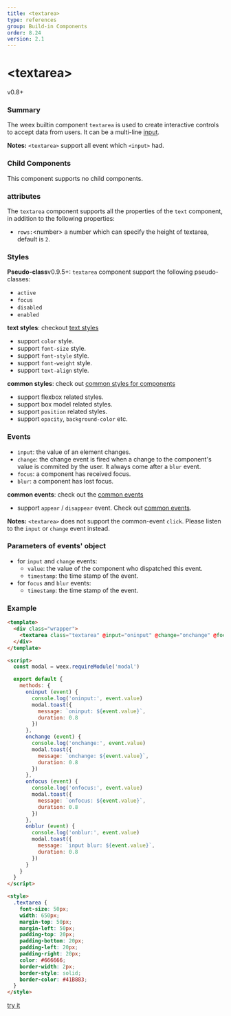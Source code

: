 ```yaml
---
title: <textarea>
type: references
group: Build-in Components
order: 8.24
version: 2.1
---
```


# &lt;textarea&gt;
<span class="weex-version">v0.8+</span>


### Summary

The weex builtin component `textarea` is used to create interactive controls to accept data from users. It can be a multi-line [input](./input.html).

**Notes:** `<textarea>` support all event which `<input>` had.

### Child Components

This component supports no child components.

### attributes

The `textarea` component supports all the properties of the `text` component, in addition to the following properties:

- `rows:`&lt;number&gt; a number which can specify the height of textarea, default is `2`.

### Styles

**Pseudo-class**<span class="api-version">v0.9.5+</span>: `textarea` component support the following pseudo-classes:

* `active`
* `focus`
* `disabled`
* `enabled`

**text styles**: checkout [text styles](../text-style.html)

- support `color` style.
- support `font-size` style.
- support `font-style` style.
- support `font-weight` style.
- support `text-align` style.


**common styles**: check out [common styles for components](../common-style.html)

- support flexbox related styles.
- support box model related styles.
- support ``position`` related styles.
- support ``opacity``, ``background-color`` etc.

### Events

- `input`: the value of an element changes.
- `change`: the change event is fired when a change to the component's value is commited by the user. It always come after a ``blur`` event.
- `focus`: a component has received focus.
- `blur`: a component has lost focus.

**common events**: check out the [common events](../common-event.html)

- support `appear` / `disappear` event. Check out [common events](../common-event.html).

**Notes:** `<textarea>` does not support the common-event `click`. Please listen to the `input` or `change` event instead.

### Parameters of events' object

- for ``input`` and ``change`` events:
  - `value`: the value of the component who dispatched this event.
  - `timestamp`: the time stamp of the event.
- for ``focus`` and ``blur`` events:
  - `timestamp`: the time stamp of the event.

### Example

```html
<template>
  <div class="wrapper">
    <textarea class="textarea" @input="oninput" @change="onchange" @focus="onfocus" @blur="onblur"></textarea>
  </div>
</template>

<script>
  const modal = weex.requireModule('modal')

  export default {
    methods: {
      oninput (event) {
        console.log('oninput:', event.value)
        modal.toast({
          message: `oninput: ${event.value}`,
          duration: 0.8
        })
      },
      onchange (event) {
        console.log('onchange:', event.value)
        modal.toast({
          message: `onchange: ${event.value}`,
          duration: 0.8
        })
      },
      onfocus (event) {
        console.log('onfocus:', event.value)
        modal.toast({
          message: `onfocus: ${event.value}`,
          duration: 0.8
        })
      },
      onblur (event) {
        console.log('onblur:', event.value)
        modal.toast({
          message: `input blur: ${event.value}`,
          duration: 0.8
        })
      }
    }
  }
</script>

<style>
  .textarea {
    font-size: 50px;
    width: 650px;
    margin-top: 50px;
    margin-left: 50px;
    padding-top: 20px;
    padding-bottom: 20px;
    padding-left: 20px;
    padding-right: 20px;
    color: #666666;
    border-width: 2px;
    border-style: solid;
    border-color: #41B883;
  }
</style>
```

[try it](http://dotwe.org/vue/a1877866e8b91ffa1e6ea9bc66c200fa)
